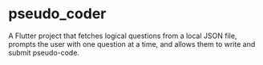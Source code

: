 # pseudo_coder

A Flutter project that fetches logical questions from a local JSON file, prompts the user with one question at a time, and allows them to write and submit pseudo-code.

